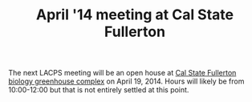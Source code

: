﻿---
layout: post
title: April '14 meeting at Cal State Fullerton
redirect_from: "/node/71"
---

<div class="field field-name-body field-type-text-with-summary field-label-hidden"><div class="field-items"><div class="field-item even"><p>The next LACPS meeting will be an open house at <a href="http://biology.fullerton.edu/facilities/greenhouse/index.html">Cal State Fullerton biology greenhouse complex</a> on April 19, 2014. Hours will likely be from 10:00-12:00 but that is not entirely settled at this point.</p>
</div></div></div>
